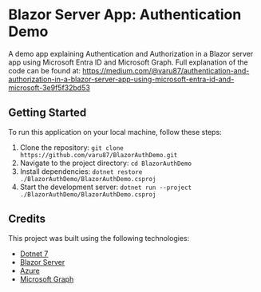 # Blazor Server App: Authentication Demo

A demo app explaining Authentication and Authorization in a Blazor server app using Microsoft Entra ID and Microsoft Graph.
Full explanation of the code can be found at: https://medium.com/@varu87/authentication-and-authorization-in-a-blazor-server-app-using-microsoft-entra-id-and-microsoft-3e9f5f32bd53

## Getting Started

To run this application on your local machine, follow these steps:

1. Clone the repository: `git clone https://github.com/varu87/BlazorAuthDemo.git`
2. Navigate to the project directory: `cd BlazorAuthDemo`
3. Install dependencies: `dotnet restore ./BlazorAuthDemo/BlazorAuthDemo.csproj`
4. Start the development server: `dotnet run --project ./BlazorAuthDemo/BlazorAuthDemo.csproj`

## Credits

This project was built using the following technologies:

- [Dotnet 7](https://dotnet.microsoft.com/en-us/download/dotnet/7.0)
- [Blazor Server](https://learn.microsoft.com/en-us/aspnet/core/blazor/hosting-models?view=aspnetcore-7.0#blazor-server)
- [Azure](https://portal.azure.com/)
- [Microsoft Graph](https://learn.microsoft.com/en-us/graph/overview)
